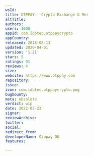 ```yaml
---
wsId: 
title: OTPPAY - Crypto Exchange & Mer
altTitle: 
authors: 
users: 1000
appId: com.idbtec.otppaycrypto
appCountry: 
released: 2018-08-13
updated: 2020-04-01
version: '1.21'
stars: 5
ratings: 91
reviews: 4
size: 
website: https://www.otppay.com
repository: 
issue: 
icon: com.idbtec.otppaycrypto.png
bugbounty: 
meta: obsolete
verdict: wip
date: 2022-03-23
signer: 
reviewArchive: 
twitter: 
social: 
redirect_from: 
developerName: Otppay OU
features: 

---
```


